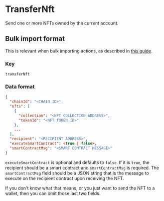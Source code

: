 # TransferNft

Send one or more NFTs owned by the current account.

## Bulk import format

This is relevant when bulk importing actions, as described in [this
guide](https://github.com/DA0-DA0/dao-dao-ui/wiki/Bulk-importing-actions).

### Key

`transferNft`

### Data format

```json
{
  "chainId": "<CHAIN ID>",
  "nfts": [
    {
      "collection": "<NFT COLLECTION ADDRESS>",
      "tokenId": "<NFT TOKEN ID>"
    },
    ...
  ],
  "recipient": "<RECIPIENT ADDRESS>",
  "executeSmartContract": <true | false>,
  "smartContractMsg": "<SMART CONTRACT MESSAGE>"
}
```

`executeSmartContract` is optional and defaults to `false`. If it is `true`, the
recipient should be a smart contract and `smartContractMsg` is required. The
`smartContractMsg` field should be a JSON string that is the message to execute
on the recipient contract upon receiving the NFT.

If you don't know what that means, or you just want to send the NFT to a wallet,
then you can omit those last two fields.
